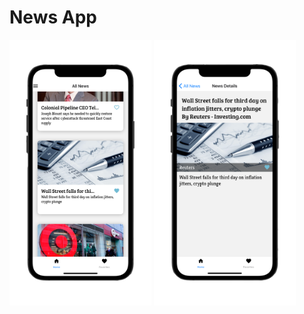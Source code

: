 # News App

<img src="screenshots/news_app_002.png" alt="News App Overview" width="45%" />
<img src="screenshots/news_app_001.png" alt="News App Detail" width="45%" />